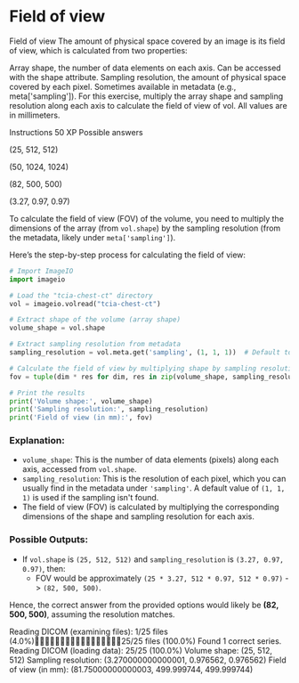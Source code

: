 # Field of view

Field of view
The amount of physical space covered by an image is its field of view, which is calculated from two properties:

Array shape, the number of data elements on each axis. Can be accessed with the shape attribute.
Sampling resolution, the amount of physical space covered by each pixel. Sometimes available in metadata (e.g., meta['sampling']).
For this exercise, multiply the array shape and sampling resolution along each axis to calculate the field of view of vol. All values are in millimeters.

Instructions
50 XP
Possible answers


(25, 512, 512)

(50, 1024, 1024)

(82, 500, 500)

(3.27, 0.97, 0.97)

To calculate the field of view (FOV) of the volume, you need to multiply the dimensions of the array (from `vol.shape`) by the sampling resolution (from the metadata, likely under `meta['sampling']`).

Here’s the step-by-step process for calculating the field of view:

```py
# Import ImageIO
import imageio

# Load the "tcia-chest-ct" directory
vol = imageio.volread("tcia-chest-ct")

# Extract shape of the volume (array shape)
volume_shape = vol.shape

# Extract sampling resolution from metadata
sampling_resolution = vol.meta.get('sampling', (1, 1, 1))  # Default to (1, 1, 1) if not found

# Calculate the field of view by multiplying shape by sampling resolution
fov = tuple(dim * res for dim, res in zip(volume_shape, sampling_resolution))

# Print the results
print('Volume shape:', volume_shape)
print('Sampling resolution:', sampling_resolution)
print('Field of view (in mm):', fov)
```

### Explanation:
- `volume_shape`: This is the number of data elements (pixels) along each axis, accessed from `vol.shape`.
- `sampling_resolution`: This is the resolution of each pixel, which you can usually find in the metadata under `'sampling'`. A default value of `(1, 1, 1)` is used if the sampling isn't found.
- The field of view (FOV) is calculated by multiplying the corresponding dimensions of the shape and sampling resolution for each axis.

### Possible Outputs:
- If `vol.shape` is `(25, 512, 512)` and `sampling_resolution` is `(3.27, 0.97, 0.97)`, then:
  - FOV would be approximately `(25 * 3.27, 512 * 0.97, 512 * 0.97)` -> `(82, 500, 500)`.
  
Hence, the correct answer from the provided options would likely be **(82, 500, 500)**, assuming the resolution matches.


Reading DICOM (examining files): 1/25 files (4.0%)25/25 files (100.0%)
  Found 1 correct series.
Reading DICOM (loading data): 25/25  (100.0%)
Volume shape: (25, 512, 512)
Sampling resolution: (3.270000000000001, 0.976562, 0.976562)
Field of view (in mm): (81.75000000000003, 499.999744, 499.999744)